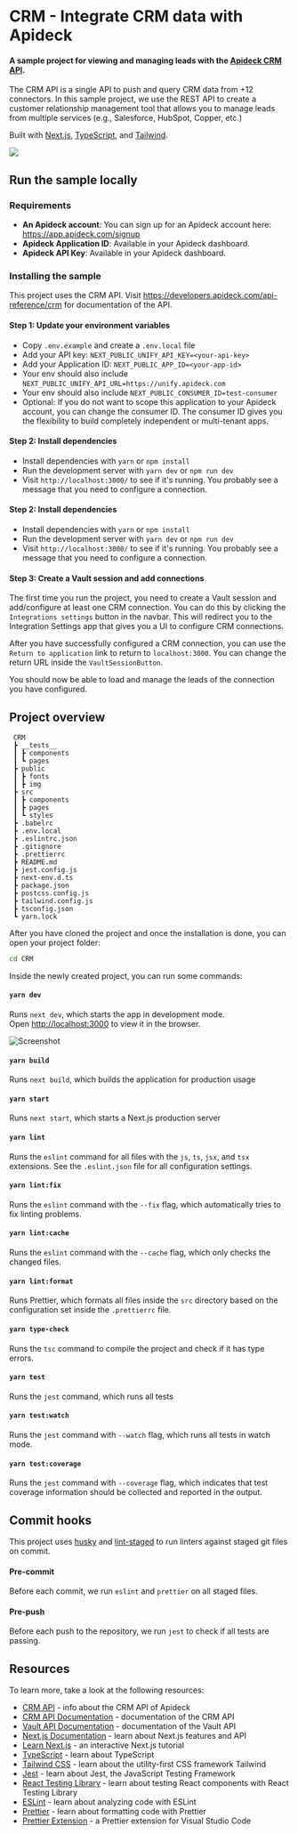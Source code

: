 # CRM - Integrate CRM data with Apideck

#### A sample project for viewing and managing leads with the [Apideck CRM API](https://developers.apideck.com/api-reference/crm).

The CRM API is a single API to push and query CRM data from +12 connectors. In this sample project, we use the REST API to create a customer relationship management tool that allows you to manage leads from multiple services (e.g., Salesforce, HubSpot, Copper, etc.)

Built with [Next.js](https://nextjs.org/), [TypeScript](https://www.typescriptlang.org/), and [Tailwind](https://tailwindcss.com/).

![](/public/img/screenshot.jpg)

## Run the sample locally

### Requirements

- **An Apideck account**: You can sign up for an Apideck account here: https://app.apideck.com/signup
- **Apideck Application ID**: Available in your Apideck dashboard.
- **Apideck API Key**: Available in your Apideck dashboard.

### Installing the sample

This project uses the CRM API. Visit https://developers.apideck.com/api-reference/crm for documentation of the API.

#### Step 1: Update your environment variables

- Copy `.env.example` and create a `.env.local` file
- Add your API key: `NEXT_PUBLIC_UNIFY_API_KEY=<your-api-key>`
- Add your Application ID: `NEXT_PUBLIC_APP_ID=<your-app-id>`
- Your env should also include `NEXT_PUBLIC_UNIFY_API_URL=https://unify.apideck.com`
- Your env should also include `NEXT_PUBLIC_CONSUMER_ID=test-consumer`
- Optional: If you do not want to scope this application to your Apideck account, you can change the consumer ID. The consumer ID gives you the flexibility to build completely independent or multi-tenant apps.

#### Step 2: Install dependencies

- Install dependencies with `yarn` or `npm install`
- Run the development server with `yarn dev` or `npm run dev`
- Visit `http://localhost:3000/` to see if it's running. You probably see a message that you need to configure a connection.

#### Step 2: Install dependencies

- Install dependencies with `yarn` or `npm install`
- Run the development server with `yarn dev` or `npm run dev`
- Visit `http://localhost:3000/` to see if it's running. You probably see a message that you need to configure a connection.

#### Step 3: Create a Vault session and add connections

The first time you run the project, you need to create a Vault session and add/configure at least one CRM connection. You can do this by clicking the `Integrations settings` button in the navbar. This will redirect you to the Integration Settings app that gives you a UI to configure CRM connections.

After you have successfully configured a CRM connection, you can use the `Return to application` link to return to `localhost:3000`. You can change the return URL inside the `VaultSessionButton`.

You should now be able to load and manage the leads of the connection you have configured.

## Project overview

```
 CRM
 ┣ __tests__
 ┃ ┣ components
 ┃ ┗ pages
 ┣ public
 ┃ ┣ fonts
 ┃ ┣ img
 ┣ src
 ┃ ┣ components
 ┃ ┣ pages
 ┃ ┗ styles
 ┣ .babelrc
 ┣ .env.local
 ┣ .eslintrc.json
 ┣ .gitignore
 ┣ .prettierrc
 ┣ README.md
 ┣ jest.config.js
 ┣ next-env.d.ts
 ┣ package.json
 ┣ postcss.config.js
 ┣ tailwind.config.js
 ┣ tsconfig.json
 ┗ yarn.lock
```

After you have cloned the project and once the installation is done, you can open your project folder:

```sh
cd CRM
```

Inside the newly created project, you can run some commands:

#### `yarn dev`

Runs `next dev`, which starts the app in development mode.<br>
Open [http://localhost:3000](http://localhost:3000) to view it in the browser.

<img alt="Screenshot" src="./public/img/screenshot.jpg" />

#### `yarn build`

Runs `next build`, which builds the application for production usage

#### `yarn start`

Runs `next start`, which starts a Next.js production server

#### `yarn lint`

Runs the `eslint` command for all files with the `js`, `ts`, `jsx`, and `tsx` extensions. See the `.eslint.json` file for all configuration settings.

#### `yarn lint:fix`

Runs the `eslint` command with the `--fix` flag, which automatically tries to fix linting problems.

#### `yarn lint:cache`

Runs the `eslint` command with the `--cache` flag, which only checks the changed files.

#### `yarn lint:format`

Runs Prettier, which formats all files inside the `src` directory based on the configuration set inside the `.prettierrc` file.

#### `yarn type-check`

Runs the `tsc` command to compile the project and check if it has type errors.

#### `yarn test`

Runs the `jest` command, which runs all tests

#### `yarn test:watch`

Runs the `jest` command with `--watch` flag, which runs all tests in watch mode.

#### `yarn test:coverage`

Runs the `jest` command with `--coverage` flag, which indicates that test coverage information should be collected and reported in the output.

## Commit hooks

This project uses [husky](https://github.com/typicode/husky) and [lint-staged](https://github.com/okonet/lint-staged) to run linters against staged git files on commit.

#### Pre-commit

Before each commit, we run `eslint` and `prettier` on all staged files.

#### Pre-push

Before each push to the repository, we run `jest` to check if all tests are passing.

## Resources

To learn more, take a look at the following resources:

- [CRM API](https://www.apideck.com/crm-api) - info about the CRM API of Apideck
- [CRM API Documentation](https://developers.apideck.com/api-reference/crm) - documentation of the CRM API
- [Vault API Documentation](https://developers.apideck.com/api-reference/vault) - documentation of the Vault API
- [Next.js Documentation](https://nextjs.org/docs) - learn about Next.js features and API
- [Learn Next.js](https://nextjs.org/learn) - an interactive Next.js tutorial
- [TypeScript](https://www.typescriptlang.org/) - learn about TypeScript
- [Tailwind CSS](https://tailwindcss.com/) - learn about the utility-first CSS framework Tailwind
- [Jest](https://jestjs.io/) - learn about Jest, the JavaScript Testing Framework
- [React Testing Library](https://testing-library.com/docs/react-testing-library/intro/) - learn about testing React components with React Testing Library
- [ESLint](https://eslint.org/) - learn about analyzing code with ESLint
- [Prettier](https://eslint.org/) - learn about formatting code with Prettier
- [Prettier Extension](https://marketplace.visualstudio.com/items?itemName=esbenp.prettier-vscode) - a Prettier extension for Visual Studio Code
